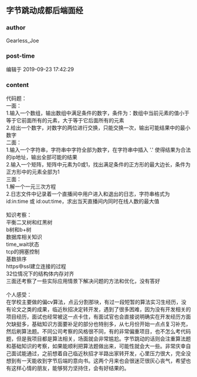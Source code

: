 ## 字节跳动成都后端面经
### author 
Gearless_Joe
### post-time 

编辑于  2019-09-23 17:42:29
### content 
<div class="post-topic-des nc-post-content">
 <div>
  代码题：
 </div>
 <div>
  一面：
 </div>
 <div>
  1.输入一个数组，输出数组中满足条件的数字，条件为：数组中当前元素的值小于等于它前面所有的元素，大于等于它后面所有的元素
 </div>
 <div>
  2.给出一个数字，对数字的两位进行交换，只能交换一次，输出可能结果中的最小数字
 </div>
 <div>
  二面：
 </div>
 <div>
  1.输入一个字符串，字符串中字符全部为数字，在字符串中插入 '.' 使得结果为合法的ip地址，输出全部可能的结果
 </div>
 <div>
  2.输入一个矩阵，矩阵中元素为0或1，找出满足条件的正方形的最大边长，条件为正方形中的元素全部为1
 </div>
 <div>
  三面：
 </div>
 <div>
  1.解一个一元三次方程
 </div>
 <div>
  2.日志文件中记录着一个直播间中用户进入和退出的日志，字符串格式为 id:in:time 或
  <span>
   id:out:time，求出当天直播间内同时在线人数的最大值
  </span>
 </div>
 <div>
  <span>
   <br/>
  </span>
 </div>
 <div>
  知识考察：
 </div>
 <div>
  平衡二叉树和红黑树
 </div>
 <div>
  b树和b+树
 </div>
 <div>
  数据库相关知识
 </div>
 <div>
  time_wait状态
 </div>
 <div>
  tcp的拥塞控制
 </div>
 <div>
  基数排序
 </div>
 <div>
  https中ssl建立连接的过程
 </div>
 <div>
  32位情况下的结构体内存对齐
 </div>
 <div>
  三面还考察了一些实际应用情景下解决问题的方法和优化，没有答好
 </div>
 <div>
  <br/>
 </div>
 <div>
  个人感受：
 </div>
 <div>
  在学校主要做的偏cv算法，点云分割那块，有过一段短暂的算法实习生经历，没有论文之类的成果，临近秋招决定转开发，遇到了很多困难，因为没有开发相关的项目经历，面试也经常被这一点卡住，有面试官也会直接说明确实在开发经历方面欠缺挺多，基础知识方面要补足的部分也特别多，从七月份开始一点点复习补充，然后刷算法题。不同公司考察的风格很不同，有的非常偏重项目，也不怎么考代码题，但是我项目都是算法相关，场面就会非常尴尬。字节跳动的话则会注重算法题和基础知识的考察，如果能顺利把算法题做出来，可能性就会大一些。非常庆幸自己面试能通过，之前想着自己临近秋招才半路出家转开发，心里压力很大，完全没想到有一天能收到字节后端的意向书。这两个月来也会很迷茫很灰心丧气，希望也有这样心情的朋友，能够努力坚持住，会有好结果的。
 </div>
</div>
